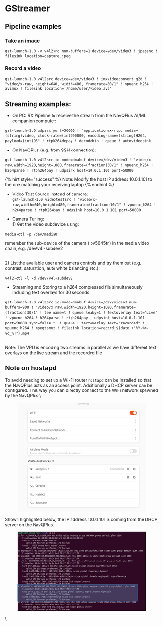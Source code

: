 # GStreamer

## Pipeline examples

### Take an image

```
gst-launch-1.0 -v v4l2src num-buffers=1 device=/dev/video3 ! jpegenc ! filesink location=capture.jpeg
```

### Record a video

```
gst-launch-1.0 v4l2src device=/dev/video3 ! imxvideoconvert_g2d ! "video/x-raw, height=640, width=480, framerate=30/1" ! vpuenc_h264 ! avimux ! filesink location='/home/user/video.avi'
```

## Streaming examples:

* On PC: RX Pipeline to receive the stream from the NavQPlus AI/ML companion computer:

`gst-launch-1.0 udpsrc port=50000 ! "application/x-rtp, media=(string)video, clock-rate=(int)90000, encoding-name=(string)H264, payload=(int)96" ! rtph264depay ! decodebin ! queue ! autovideosink`

&#x20;

* On NavQPlus (e.g. from SSH connection):

`gst-launch-1.0 v4l2src io-mode=dmabuf device=/dev/video3 ! "video/x-raw,width=1920,height=1080,framerate=(fraction)30/1" ! vpuenc_h264 ! h264parse ! rtph264pay ! udpsink host=10.0.1.101 port=50000`



{% hint style="success" %}
Note: Modify the host IP address 10.0.1.101 to the one matching your receiving laptop
{% endhint %}

&#x20;

* Video Test Source instead of camera:\
  `gst-launch-1.0 videotestsrc ! "video/x-raw,width=640,height=480,framerate=(fraction)10/1" ! vpuenc_h264 ! h264parse ! rtph264pay ! udpsink host=10.0.1.101 port=50000`



* Camera Tuning:\
  1\) Get the video subdevice using:

&#x20;    `media-ctl -p /dev/media0`

&#x20;    remember the sub-device of the camera ( ov5645tn) in the media video chain, e.g. /dev/v4l-subdev2

\
2\) List the available user and camera controls and try them out (e.g. contrast, saturation, auto white balancing etc.):

&#x20;   `v4l2-ctl -l -d /dev/v4l-subdev2`

&#x20;

* Streaming and Storing to a h264 compressed file simultaneously including text overlays for 30 seconds:

`gst-launch-1.0 v4l2src io-mode=dmabuf device=/dev/video3 num-buffers=900 ! "video/x-raw,width=1920,height=1080,framerate=(fraction)30/1" ! tee name=t ! queue leaky=1 ! textoverlay text="Live" ! vpuenc_h264 ! h264parse ! rtph264pay ! udpsink host=10.0.1.101 port=50000 sync=false t. ! queue ! textoverlay text="recorded" ! vpuenc_h264 ! mpegtsmux ! filesink location=record_$(date +"%Y-%m-%d_%T").mp4`

\
Note: The VPU is encoding two streams in parallel as we have different text overlays on the live stream and the recorded file&#x20;

&#x20;

&#x20;

## Note on hostapd

To avoid  needing to set up a Wi-Fi router `hostapd` can be installed so that the NavQPlus acts as an access point. Additionally a DHCP server can be configured. This way you can directly connect to the WiFi network spawned by the NavQPlus:\


<figure><img src="../../.gitbook/assets/image.png" alt=""><figcaption></figcaption></figure>

Shown highlighted below, the IP address 10.0.1.101 is coming from the DHCP server on the NavQPlus.

<figure><img src="../../.gitbook/assets/image (1).png" alt=""><figcaption></figcaption></figure>





&#x20;\
